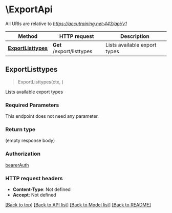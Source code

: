# \ExportApi

All URIs are relative to *https://accutraining.net:443/api/v1*

Method | HTTP request | Description
------------- | ------------- | -------------
[**ExportListtypes**](ExportApi.md#ExportListtypes) | **Get** /export/listtypes | Lists available export types



## ExportListtypes

> ExportListtypes(ctx, )

Lists available export types

### Required Parameters

This endpoint does not need any parameter.

### Return type

 (empty response body)

### Authorization

[bearerAuth](../README.md#bearerAuth)

### HTTP request headers

- **Content-Type**: Not defined
- **Accept**: Not defined

[[Back to top]](#) [[Back to API list]](../README.md#documentation-for-api-endpoints)
[[Back to Model list]](../README.md#documentation-for-models)
[[Back to README]](../README.md)

